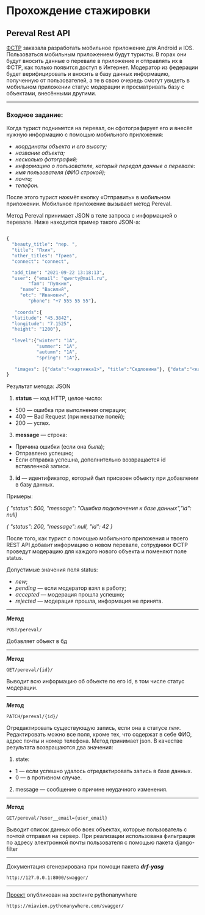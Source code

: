 # Прохождение стажировки

## Pereval Rest API

[ФСТР](https://pereval.online) заказала разработать мобильное приложение для Android и IOS. Пользоваться мобильным приложением будут туристы. В горах они будут вносить данные о перевале в приложение и отправлять их в ФСТР, как только появится доступ в Интернет.
Модератор из федерации будет верифицировать и вносить в базу данных информацию, полученную от пользователей, а те в свою очередь смогут увидеть в мобильном приложении статус модерации и просматривать базу с объектами, внесёнными другими.

---
### Входное задание:
Когда турист поднимется на перевал, он сфотографирует его и внесёт нужную информацию с помощью мобильного приложения:
- _координаты объекта и его высоту;_
- _название объекта;_
- _несколько фотографий;_
- _информацию о пользователе, который передал данные о перевале:_
- _имя пользователя (ФИО строкой);_
- _почта;_
- _телефон._

После этого турист нажмёт кнопку «Отправить» в мобильном приложении. Мобильное приложение вызывает метод Pereval.

Метод Pereval принимает JSON в теле запроса с информацией о перевале. Ниже находится пример такого JSON-а:
```python

{
  "beauty_title": "пер. ",
  "title": "Пхия",
  "other_titles": "Триев",
  "connect": "connect",

  "add_time": "2021-09-22 13:18:13",
  "user": {"email": "qwerty@mail.ru",     
        "fam": "Пупкин",
     "name": "Василий",
     "otc": "Иванович",
        "phone": "+7 555 55 55"}, 
 
   "coords":{
  "latitude": "45.3842",
  "longitude": "7.1525",
  "height": "1200"},
 
  "level":{"winter": "1А",
           "summer": "1А",
           "autumn": "1А",
           "spring": "1А"},
 
   "images": [{"data":"<картинка1>", "title":"Седловина"}, {"data":"<картинка>", "title":"Подъём"}]
}
```
Результат метода: JSON

1. **status** — код HTTP, целое число:
- 500 — ошибка при выполнении операции;
- 400 — Bad Request (при нехватке полей);
- 200 — успех.
3. **message** — строка:
  - Причина ошибки (если она была);
  - Отправлено успешно;
  - Если отправка успешна, дополнительно возвращается id вставленной записи.
3. **id** — идентификатор, который был присвоен объекту при добавлении в базу данных.

Примеры:

_{ "status": 500, "message": "Ошибка подключения к базе данных","id": null}_

_{ "status": 200, "message": null, "id": 42 }_

После того, как турист с помощью мобильного приложения и твоего REST API добавит информацию о новом перевале, сотрудники ФСТР проведут модерацию для каждого нового объекта и поменяют поле status.

Допустимые значения поля status:
- _new_;
- _pending_ — если модератор взял в работу;
- _accepted_ — модерация прошла успешно;
- _rejected_ — модерация прошла, информация не принята.

---
***Метод***
```
POST/pereval/
```
Добавляет объект в бд

---
***Метод***
```
GET/pereval/{id}/
```
Выводит всю информацию об объекте по его id, в том числе статус модерации.

---
***Метод***
```
PATCH/pereval/{id}/
```
Отредактировать существующую запись, если она в статусе _new_.
Редактировать можно все поля, кроме тех, что содержат в себе ФИО, адрес почты и номер телефона. Метод принимает json.
В качестве результата возвращаются два значения:
1. state:
  - 1 — если успешно удалось отредактировать запись в базе данных.
  - 0 — в противном случае.
2. message — сообщение о причине неудачного изменения.

---
***Метод***
```
GET/pereval/?user__email={user_email}
```
Выводит список данных обо всех объектах, которые пользователь с почтой <email> отправил на сервер.
При реализации использована фильтрация по адресу электронной почты пользователя с помощью пакета django-filter

---
Документация сгенерирована при помощи пакета ***drf-yasg***
```
http://127.0.0.1:8000/swagger/
```

---
[Проект](https://miavien.pythonanywhere.com/swagger/) опубликован на хостинге pythonanywhere
```
https://miavien.pythonanywhere.com/swagger/
```
